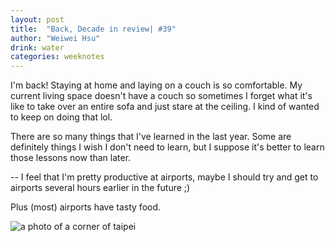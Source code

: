```yaml
---
layout: post
title:  "Back, Decade in review| #39"
author: "Weiwei Hsu"
drink: water
categories: weeknotes
---
```


I'm back! Staying at home and laying on a couch is so comfortable. My current living space doesn't have a couch so sometimes I forget what it's like to take over an entire sofa and just stare at the ceiling. I kind of wanted to keep on doing that lol.

There are so many things that I've learned in the last year. Some are definitely things I wish I don't need to learn, but I suppose it's better to learn those lessons now than later.

--
I feel that I'm pretty productive at airports, maybe I should try and get to airports several hours earlier in the future ;)

Plus (most) airports have tasty food.

![a photo of a corner of taipei]({{site.baseurl}}/assets/images/taipei-street.jpeg)
